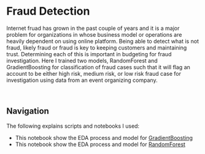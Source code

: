 # Fraud Detection
<p>
Internet fruad has grown in the past couple of years and it is a major problem for organizations in whose business model or operations are heavily dependent on using online platform. Being able to detect what is not fraud, likely fraud or fraud is key to keeping customers and maintaining trust. Determining each of this is important in budgeting for fraud investigation. Here I trained two models, RandomForest and GradientBoosting for classification of fraud cases such that it will flag an account to be either high risk, medium risk, or low risk fraud case for investigation using data from an event organizing company.
</p><br>

<p>
  
## Navigation
The following explains scripts and notebooks I used:<br>
<ul>
  <li> This notebook show the EDA process and model for <a href="gradientboosting.ipynb">GradientBoosting</a> </li>
  <li> This notebook show the EDA process and model for <a href="randomforest.ipynb">RandomForest</a> </li>
</ul>
</p>
